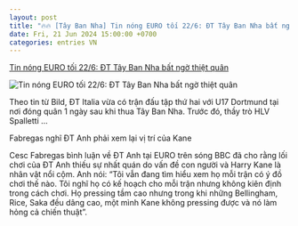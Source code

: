 ```yaml
---
layout: post
title: "🔥🔥 [Tây Ban Nha] Tin nóng EURO tối 22/6: ĐT Tây Ban Nha bất ngờ thiệt quân"
date: Fri, 21 Jun 2024 15:00:00 +0700
categories: entries VN
---
```

[Tin nóng EURO tối 22/6: ĐT Tây Ban Nha bất ngờ thiệt quân](https://www.24h.com.vn/euro-2024/tin-nong-euro-sang-22-6-than-dong-arda-guler-nguy-co-lo-dau-bo-dao-nha-c955a1578881.html)

![Tin nóng EURO tối 22/6: ĐT Tây Ban Nha bất ngờ thiệt quân](https://cdn.24h.com.vn/upload/2-2024/images/2024-06-22/10-1200-1719004510-448-width1200height628-watermark.jpg)

Theo tin từ Bild, ĐT Italia vừa có trận đấu tập thứ hai với U17 Dortmund tại nơi đóng quân 1 ngày sau khi thua Tây Ban Nha. Trước đó, thầy trò HLV Spalletti ...

Fabregas nghĩ ĐT Anh phải xem lại vị trí của Kane

Cesc Fabregas bình luận về ĐT Anh tại EURO trên sóng BBC đã cho rằng lối chơi của ĐT Anh thiếu sự nhất quán do vấn đề con người và Harry Kane là nhân vật nổi cộm. Anh nói: “Tôi vẫn đang tìm hiểu xem họ mỗi trận có ý đồ chơi thế nào. Tôi nghĩ họ có kế hoạch cho mỗi trận nhưng không kiên định trong cách chơi. Họ pressing tầm cao nhưng trong khi những Bellingham, Rice, Saka đều dâng cao, một mình Kane không pressing được và nó làm hỏng cả chiến thuật”.

